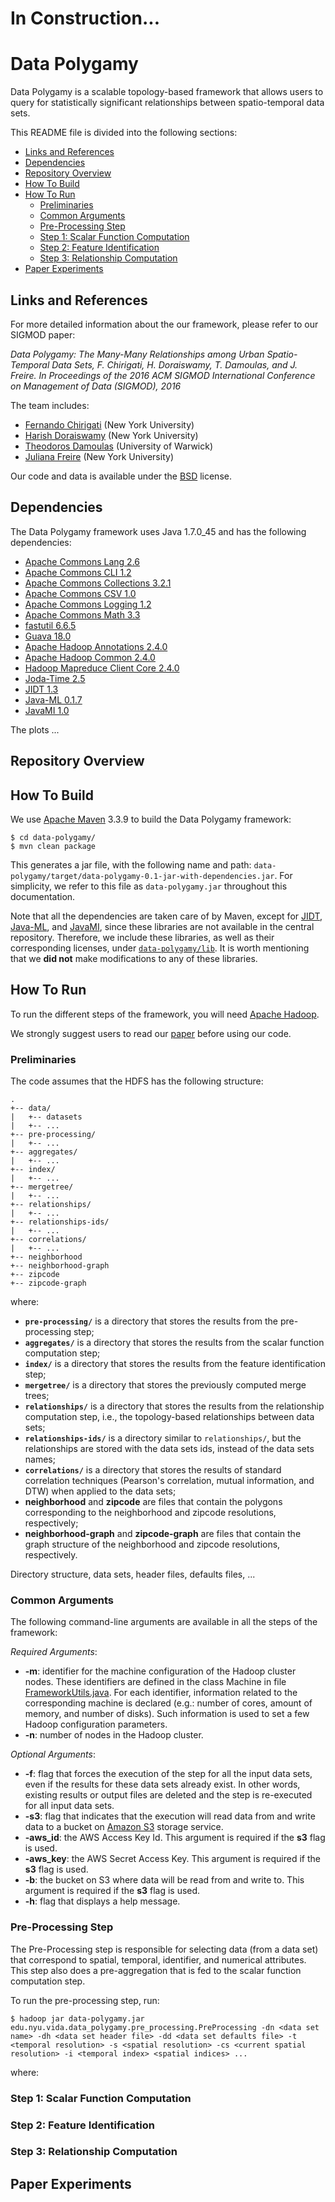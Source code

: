 # In Construction...

# Data Polygamy

Data Polygamy is a scalable topology-based framework that allows users to query for statistically significant relationships between spatio-temporal data sets.

This README file is divided into the following sections:

* [Links and References](#links-and-references)
* [Dependencies](#dependencies)
* [Repository Overview](#repository-overview)
* [How To Build](#how-to-build)
* [How To Run](#how-to-run)
    * [Preliminaries](#preliminaries)
    * [Common Arguments](#common-arguments)
    * [Pre-Processing Step](#pre-processing-step)
    * [Step 1: Scalar Function Computation](#step-1-scalar-function-computation)
    * [Step 2: Feature Identification](#step-2-feature-identification)
    * [Step 3: Relationship Computation](#step-3-relationship-computation)
* [Paper Experiments](#paper-experiments)

## Links and References

For more detailed information about the our framework, please refer to our SIGMOD paper:

*Data Polygamy: The Many-Many Relationships among Urban Spatio-Temporal Data Sets, F. Chirigati, H. Doraiswamy, T. Damoulas, and J. Freire. In Proceedings of the 2016 ACM SIGMOD International Conference on Management of Data (SIGMOD), 2016*

The team includes:

* [Fernando Chirigati][fc] (New York University)
* [Harish Doraiswamy][hd] (New York University)
* [Theodoros Damoulas][td] (University of Warwick)
* [Juliana Freire][jf] (New York University)

[fc]: http://bigdata.poly.edu/~fchirigati/
[hd]: http://www.harishd.com/
[td]: http://www2.warwick.ac.uk/fac/sci/statistics/staff/academic-research/damoulas
[jf]: http://vgc.poly.edu/~juliana/

Our code and data is available under the [BSD](LICENSE) license.

## Dependencies

The Data Polygamy framework uses Java 1.7.0_45 and has the following dependencies:

* [Apache Commons Lang 2.6](http://commons.apache.org/proper/commons-lang/)
* [Apache Commons CLI 1.2](http://commons.apache.org/proper/commons-cli/)
* [Apache Commons Collections 3.2.1](http://commons.apache.org/proper/commons-collections/)
* [Apache Commons CSV 1.0](http://commons.apache.org/proper/commons-csv/)
* [Apache Commons Logging 1.2](http://commons.apache.org/proper/commons-logging/)
* [Apache Commons Math 3.3](https://commons.apache.org/proper/commons-math/)
* [fastutil 6.6.5](http://fastutil.di.unimi.it/)
* [Guava 18.0](https://github.com/google/guava)
* [Apache Hadoop Annotations 2.4.0](http://mvnrepository.com/artifact/org.apache.hadoop/hadoop-annotations/2.4.0)
* [Apache Hadoop Common 2.4.0](http://mvnrepository.com/artifact/org.apache.hadoop/hadoop-common/2.4.0)
* [Hadoop Mapreduce Client Core 2.4.0](http://mvnrepository.com/artifact/org.apache.hadoop/hadoop-mapreduce-client-core)
* [Joda-Time 2.5](http://www.joda.org/joda-time/)
* [JIDT 1.3](http://jlizier.github.io/jidt/)
* [Java-ML 0.1.7](http://java-ml.sourceforge.net/)
* [JavaMI 1.0](http://www.cs.man.ac.uk/~pococka4/JavaMI.html)

The plots ...

## Repository Overview



## How To Build

We use [Apache Maven](https://maven.apache.org/) 3.3.9 to build the Data Polygamy framework:

    $ cd data-polygamy/
    $ mvn clean package

This generates a jar file, with the following name and path: ``data-polygamy/target/data-polygamy-0.1-jar-with-dependencies.jar``. For simplicity, we refer to this file as ``data-polygamy.jar`` throughout this documentation. 

Note that all the dependencies are taken care of by Maven, except for [JIDT](http://jlizier.github.io/jidt/), [Java-ML](http://java-ml.sourceforge.net/), and [JavaMI](http://www.cs.man.ac.uk/~pococka4/JavaMI.html), since these libraries are not available in the central repository. Therefore, we include these libraries, as well as their corresponding licenses, under [``data-polygamy/lib``](data-polygamy/lib). It is worth mentioning that we **did not** make modifications to any of these libraries.

## How To Run

To run the different steps of the framework, you will need [Apache Hadoop](http://hadoop.apache.org/).

We strongly suggest users to read our [paper](#Links) before using our code.

### Preliminaries

The code assumes that the HDFS has the following structure:

    .
    +-- data/
    |   +-- datasets
    |   +-- ...
    +-- pre-processing/
    |   +-- ...
    +-- aggregates/
    |   +-- ...
    +-- index/
    |   +-- ...
    +-- mergetree/
    |   +-- ...
    +-- relationships/
    |   +-- ...
    +-- relationships-ids/
    |   +-- ...
    +-- correlations/
    |   +-- ...
    +-- neighborhood
    +-- neighborhood-graph
    +-- zipcode
    +-- zipcode-graph

where:

* **``pre-processing/``** is a directory that stores the results from the pre-processing step;
* **``aggregates/``** is a directory that stores the results from the scalar function computation step;
* **``index/``** is a directory that stores the results from the feature identification step;
* **``mergetree/``** is a directory that stores the previously computed merge trees;
* **``relationships/``** is a directory that stores the results from the relationship computation step, i.e., the topology-based relationships between data sets;
* **``relationships-ids/``** is a directory similar to ``relationships/``, but the relationships are stored with the data sets ids, instead of the data sets names;
* **``correlations/``** is a directory that stores the results of standard correlation techniques (Pearson's correlation, mutual information, and DTW) when applied to the data sets;
* **neighborhood** and **zipcode** are files that contain the polygons corresponding to the neighborhood and zipcode resolutions, respectively;
* **neighborhood-graph** and **zipcode-graph** are files that contain the graph structure of the neighborhood and zipcode resolutions, respectively.

Directory structure, data sets, header files, defaults files, ...

### Common Arguments

The following command-line arguments are available in all the steps of the framework:

*Required Arguments*:

* **-m**: identifier for the machine configuration of the Hadoop cluster nodes. These identifiers are defined in the class Machine in file [FrameworkUtils.java](data-polygamy/src/main/java/edu/nyu/vida/data_polygamy/utils/FrameworkUtils.java). For each identifier, information related to the corresponding machine is declared (e.g.: number of cores, amount of memory, and number of disks). Such information is used to set a few Hadoop configuration parameters.
* **-n**: number of nodes in the Hadoop cluster.

*Optional Arguments*:

* **-f**: flag that forces the execution of the step for all the input data sets, even if the results for these data sets already exist. In other words, existing results or output files are deleted and the step is re-executed for all input data sets.
* **-s3**: flag that indicates that the execution will read data from and write data to a bucket on [Amazon S3](https://aws.amazon.com/s3/) storage service.
* **-aws_id**: the AWS Access Key Id. This argument is required if the **s3** flag is used.
* **-aws_key**: the AWS Secret Access Key. This argument is required if the **s3** flag is used.
* **-b**: the bucket on S3 where data will be read from and write to. This argument is required if the **s3** flag is used.
* **-h**: flag that displays a help message.

### Pre-Processing Step

The Pre-Processing step is responsible for selecting data (from a data set) that correspond to spatial, temporal, identifier, and numerical attributes. This step also does a pre-aggregation that is fed to the scalar function computation step.

To run the pre-processing step, run:

    $ hadoop jar data-polygamy.jar edu.nyu.vida.data_polygamy.pre_processing.PreProcessing -dn <data set name> -dh <data set header file> -dd <data set defaults file> -t <temporal resolution> -s <spatial resolution> -cs <current spatial resolution> -i <temporal index> <spatial indices> ...
    
where: 

### Step 1: Scalar Function Computation

### Step 2: Feature Identification

### Step 3: Relationship Computation

## Paper Experiments


